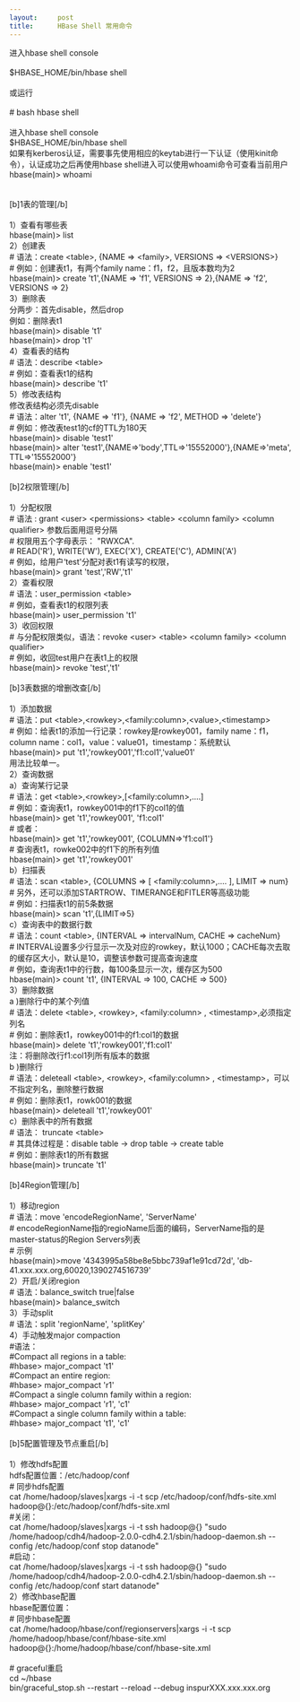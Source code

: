 ```yaml
---
layout:     post
title:      HBase Shell 常用命令
---
```

<div id="article_content" class="article_content clearfix csdn-tracking-statistics" data-pid="blog" data-mod="popu_307" data-dsm="post">
								            <link rel="stylesheet" href="https://csdnimg.cn/release/phoenix/template/css/ck_htmledit_views-f76675cdea.css">
						<div class="htmledit_views" id="content_views">
                进入hbase shell console<br><br>$HBASE_HOME/bin/hbase shell<br><br>或运行<br><br># bash hbase shell<br><br>进入hbase shell console<br>$HBASE_HOME/bin/hbase shell<br>如果有kerberos认证，需要事先使用相应的keytab进行一下认证（使用kinit命令），认证成功之后再使用hbase shell进入可以使用whoami命令可查看当前用户<br>hbase(main)&gt; whoami<br><br><br>[b]1表的管理[/b]<br><br>1）查看有哪些表<br>hbase(main)&gt; list<br>2）创建表<br># 语法：create &lt;table&gt;, {NAME =&gt; &lt;family&gt;, VERSIONS =&gt; &lt;VERSIONS&gt;}<br># 例如：创建表t1，有两个family name：f1，f2，且版本数均为2<br>hbase(main)&gt; create 't1',{NAME =&gt; 'f1', VERSIONS =&gt; 2},{NAME =&gt; 'f2', VERSIONS =&gt; 2}<br>3）删除表<br>分两步：首先disable，然后drop<br>例如：删除表t1<br>hbase(main)&gt; disable 't1'<br>hbase(main)&gt; drop 't1'<br>4）查看表的结构<br># 语法：describe &lt;table&gt;<br># 例如：查看表t1的结构<br>hbase(main)&gt; describe 't1'<br>5）修改表结构<br>修改表结构必须先disable<br># 语法：alter 't1', {NAME =&gt; 'f1'}, {NAME =&gt; 'f2', METHOD =&gt; 'delete'}<br># 例如：修改表test1的cf的TTL为180天<br>hbase(main)&gt; disable 'test1'<br>hbase(main)&gt; alter 'test1',{NAME=&gt;'body',TTL=&gt;'15552000'},{NAME=&gt;'meta', TTL=&gt;'15552000'}<br>hbase(main)&gt; enable 'test1'<br><br>[b]2权限管理[/b]<br><br>1）分配权限<br># 语法 : grant &lt;user&gt; &lt;permissions&gt; &lt;table&gt; &lt;column family&gt; &lt;column qualifier&gt; 参数后面用逗号分隔<br># 权限用五个字母表示： "RWXCA".<br># READ('R'), WRITE('W'), EXEC('X'), CREATE('C'), ADMIN('A')<br># 例如，给用户‘test'分配对表t1有读写的权限，<br>hbase(main)&gt; grant 'test','RW','t1'<br>2）查看权限<br># 语法：user_permission &lt;table&gt;<br># 例如，查看表t1的权限列表<br>hbase(main)&gt; user_permission 't1'<br>3）收回权限<br># 与分配权限类似，语法：revoke &lt;user&gt; &lt;table&gt; &lt;column family&gt; &lt;column qualifier&gt;<br># 例如，收回test用户在表t1上的权限<br>hbase(main)&gt; revoke 'test','t1'<br><br>[b]3表数据的增删改查[/b]<br><br>1）添加数据<br># 语法：put &lt;table&gt;,&lt;rowkey&gt;,&lt;family:column&gt;,&lt;value&gt;,&lt;timestamp&gt;<br># 例如：给表t1的添加一行记录：rowkey是rowkey001，family name：f1，column name：col1，value：value01，timestamp：系统默认<br>hbase(main)&gt; put 't1','rowkey001','f1:col1','value01'<br>用法比较单一。<br>2）查询数据<br>a）查询某行记录<br># 语法：get &lt;table&gt;,&lt;rowkey&gt;,[&lt;family:column&gt;,....]<br># 例如：查询表t1，rowkey001中的f1下的col1的值<br>hbase(main)&gt; get 't1','rowkey001', 'f1:col1'<br># 或者：<br>hbase(main)&gt; get 't1','rowkey001', {COLUMN=&gt;'f1:col1'}<br># 查询表t1，rowke002中的f1下的所有列值<br>hbase(main)&gt; get 't1','rowkey001'<br>b）扫描表<br># 语法：scan &lt;table&gt;, {COLUMNS =&gt; [ &lt;family:column&gt;,.... ], LIMIT =&gt; num}<br># 另外，还可以添加STARTROW、TIMERANGE和FITLER等高级功能<br># 例如：扫描表t1的前5条数据<br>hbase(main)&gt; scan 't1',{LIMIT=&gt;5}<br>c）查询表中的数据行数<br># 语法：count &lt;table&gt;, {INTERVAL =&gt; intervalNum, CACHE =&gt; cacheNum}<br># INTERVAL设置多少行显示一次及对应的rowkey，默认1000；CACHE每次去取的缓存区大小，默认是10，调整该参数可提高查询速度<br># 例如，查询表t1中的行数，每100条显示一次，缓存区为500<br>hbase(main)&gt; count 't1', {INTERVAL =&gt; 100, CACHE =&gt; 500}<br>3）删除数据<br>a )删除行中的某个列值<br># 语法：delete &lt;table&gt;, &lt;rowkey&gt;,  &lt;family:column&gt; , &lt;timestamp&gt;,必须指定列名<br># 例如：删除表t1，rowkey001中的f1:col1的数据<br>hbase(main)&gt; delete 't1','rowkey001','f1:col1'<br>注：将删除改行f1:col1列所有版本的数据<br>b )删除行<br># 语法：deleteall &lt;table&gt;, &lt;rowkey&gt;,  &lt;family:column&gt; , &lt;timestamp&gt;，可以不指定列名，删除整行数据<br># 例如：删除表t1，rowk001的数据<br>hbase(main)&gt; deleteall 't1','rowkey001'<br>c）删除表中的所有数据<br># 语法： truncate &lt;table&gt;<br># 其具体过程是：disable table -&gt; drop table -&gt; create table<br># 例如：删除表t1的所有数据<br>hbase(main)&gt; truncate 't1'<br><br>[b]4Region管理[/b]<br><br>1）移动region<br># 语法：move 'encodeRegionName', 'ServerName'<br># encodeRegionName指的regioName后面的编码，ServerName指的是master-status的Region Servers列表<br># 示例<br>hbase(main)&gt;move '4343995a58be8e5bbc739af1e91cd72d', 'db-41.xxx.xxx.org,60020,1390274516739'<br>2）开启/关闭region<br># 语法：balance_switch true|false<br>hbase(main)&gt; balance_switch<br>3）手动split<br># 语法：split 'regionName', 'splitKey'<br>4）手动触发major compaction<br>#语法：<br>#Compact all regions in a table:<br>#hbase&gt; major_compact 't1'<br>#Compact an entire region:<br>#hbase&gt; major_compact 'r1'<br>#Compact a single column family within a region:<br>#hbase&gt; major_compact 'r1', 'c1'<br>#Compact a single column family within a table:<br>#hbase&gt; major_compact 't1', 'c1'<br><br>[b]5配置管理及节点重启[/b]<br><br>1）修改hdfs配置<br>hdfs配置位置：/etc/hadoop/conf<br># 同步hdfs配置<br>cat /home/hadoop/slaves|xargs -i -t scp /etc/hadoop/conf/hdfs-site.xml hadoop@{}:/etc/hadoop/conf/hdfs-site.xml<br>#关闭：<br>cat /home/hadoop/slaves|xargs -i -t ssh hadoop@{} "sudo /home/hadoop/cdh4/hadoop-2.0.0-cdh4.2.1/sbin/hadoop-daemon.sh --config /etc/hadoop/conf stop datanode"<br>#启动：<br>cat /home/hadoop/slaves|xargs -i -t ssh hadoop@{} "sudo /home/hadoop/cdh4/hadoop-2.0.0-cdh4.2.1/sbin/hadoop-daemon.sh --config /etc/hadoop/conf start datanode"<br>2）修改hbase配置<br>hbase配置位置：<br># 同步hbase配置<br>cat /home/hadoop/hbase/conf/regionservers|xargs -i -t scp /home/hadoop/hbase/conf/hbase-site.xml hadoop@{}:/home/hadoop/hbase/conf/hbase-site.xml<br><br># graceful重启<br>cd ~/hbase<br>bin/graceful_stop.sh --restart --reload --debug inspurXXX.xxx.xxx.org            </div>
                </div>
